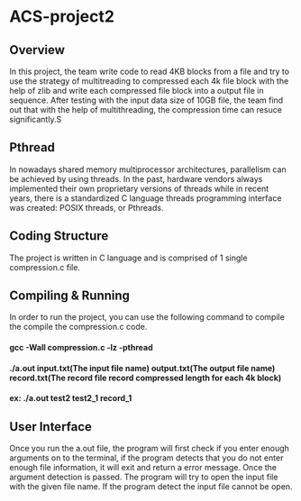 # ACS-project2
## Overview
In this project, the team write code to read 4KB blocks from a file and try to use the strategy of multitreading to compressed each 4k file block with the help of zlib and write each compressed file block into a output file in sequence. After testing with the input data size of 10GB file, the team find out that with the help of multithreading, the compression time can resuce significantly.S

## Pthread
In nowadays shared memory multiprocessor architectures, parallelism can be achieved by using threads. In the past, hardware vendors always implemented their own proprietary versions of threads while in recent years, there is a standardized C language threads programming interface was created: POSIX threads, or Pthreads.


## Coding Structure
The project is written in C language and is comprised of 1 single compression.c file.

## Compiling & Running

In order to run the project, you can use the following command to compile the compile the compression.c code.
#### gcc -Wall compression.c -lz -pthread
#### ./a.out input.txt(The input file name) output.txt(The output file name) record.txt(The record file record compressed length for each 4k block)
#### ex: ./a.out test2 test2_1 record_1

## User Interface

Once you run the a.out file, the program will first check if you enter enough arguments on to the terminal, if the program detects that you do not enter enough file information, it will exit and return a error message. Once the argument detection is passed. The program will try to open the input file with the given file name. If the program detect the input file cannot be open.
